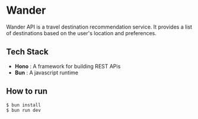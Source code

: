 # Wander

Wander API is a travel destination recommendation service. It provides a list of destinations based on the user's location and preferences.

## Tech Stack

- **Hono** : A framework for building REST APis
- **Bun** : A javascript runtime

## How to run

```bash
$ bun install
$ bun run dev
```
